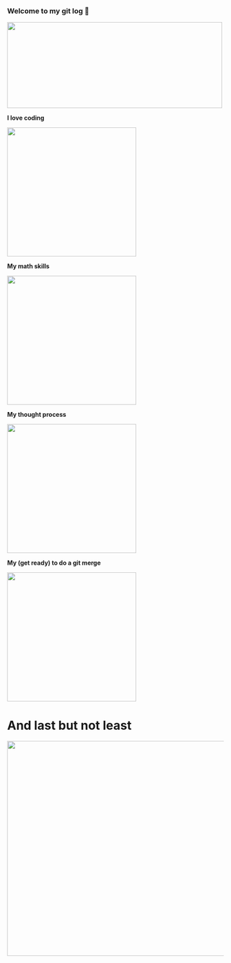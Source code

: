 ### Welcome to my git log 👋

<img src="https://c.tenor.com/heA9KuvviGwAAAAC/tenor.gif" width="500" height="200">

**I love coding**

<img src="https://c.tenor.com/iCqG_iT-h48AAAAC/tenor.gif" width="300" height="300">

**My math skills**

<img src="https://c.tenor.com/cLHntDlUPIYAAAAd/tenor.gif" width="300" height="300">

**My thought process**

<img src="https://c.tenor.com/Ns-juEQlpkwAAAAd/tenor.gif" width="300" height="300">

**My (get ready) to do a git merge**

<img src="https://c.tenor.com/0fiDnX4YWNQAAAAC/tenor.gif" width="300" height="300">


<h1>And last but not least</h1>

<img src="https://github.com/AbdoCode/AbdoCode/blob/main/iron-man-2.gif" width="800" height="500">
